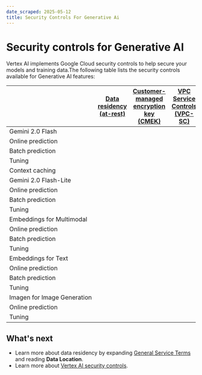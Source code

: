 ```yaml
---
date_scraped: 2025-05-12
title: Security Controls For Generative Ai
---
```


# Security controls for Generative AI 

Vertex AI implements Google Cloud security controls to help secure your
models and training data.The following table lists the security controls available for Generative AI features:

| | [Data residency (at-rest)](https://cloud.google.com/vertex-ai/generative-ai/docs/learn/data-residency) | [Customer-managed encryption key (CMEK)](https://cloud.google.com/vertex-ai/docs/general/cmek) | [VPC Service Controls (VPC-SC)](https://cloud.google.com/vertex-ai/docs/general/vpc-service-controls) | [Access Transparency (AXT)](/assured-workloads/access-transparency/docs/overview) |
| --- | --- | --- | --- | --- |
| Gemini 2.0 Flash | | | | |
| Online prediction | | | | |
| Batch prediction | | | | |
| Tuning | | | | |
| Context caching | | | | |
| Gemini 2.0 Flash-Lite | | | | |
| Online prediction | | | | |
| Batch prediction | | | | |
| Tuning | | | | |
| Embeddings for Multimodal | | | | |
| Online prediction | | | | |
| Batch prediction | | | | |
| Tuning | | | | |
| Embeddings for Text | | | | |
| Online prediction | | | | |
| Batch prediction | | | | |
| Tuning | | | | |
| Imagen for Image Generation | | | | |
| Online prediction | | | | |
| Tuning | | | | |

## What's next

- Learn more about data residency by expanding [General Service
 Terms](https://cloud.google.com/terms/service-terms#panel0-1) and reading **Data
 Location**.
- Learn more about [Vertex AI security controls](https://cloud.google.com/vertex-ai/docs/general/vertexai-security-controls).